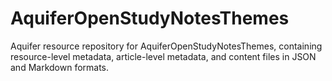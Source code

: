 # AquiferOpenStudyNotesThemes
Aquifer resource repository for AquiferOpenStudyNotesThemes, containing resource-level metadata, article-level metadata, and content files in JSON and Markdown formats.
